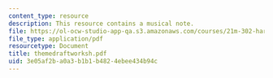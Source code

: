 ```yaml
---
content_type: resource
description: This resource contains a musical note.
file: https://ol-ocw-studio-app-qa.s3.amazonaws.com/courses/21m-302-harmony-and-counterpoint-ii-spring-2005/3e05af2ba0a3b1b1b4824ebee434b94c_themedraftworksh.pdf
file_type: application/pdf
resourcetype: Document
title: themedraftworksh.pdf
uid: 3e05af2b-a0a3-b1b1-b482-4ebee434b94c
---
```

